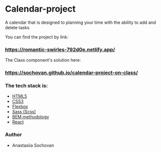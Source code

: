 # Calendar-project

A calendar that is designed to planning your time with the ability to add and delete tasks

You can find the project by link:

### https://romantic-swirles-792d0e.netlify.app/

The Class component's solution here:

### https://sochovan.github.io/calendar-project-on-class/

### The tech stack is:

- [HTML5](https://en.wikipedia.org/wiki/HTML5)
- [CSS3](https://en.wikipedia.org/wiki/Cascading_Style_Sheets)
- [Flexbox](https://en.wikipedia.org/wiki/CSS_Flexible_Box_Layout)
- [Sass (Scss)](https://sass-lang.com/)
- [BEM methodology](https://en.bem.info/methodology/)
- [React](https://reactjs.org/)

### Author

- Anastasiia Sochovan
